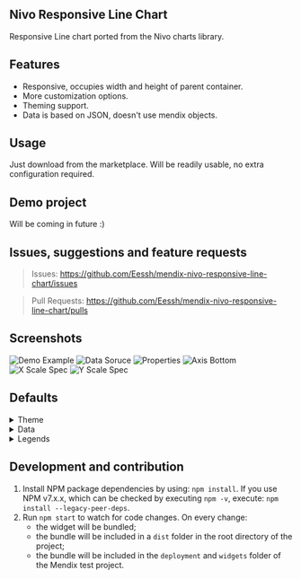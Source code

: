 ## Nivo Responsive Line Chart

Responsive Line chart ported from the Nivo charts library.

## Features

-   Responsive, occupies width and height of parent container.
-   More customization options.
-   Theming support.
-   Data is based on JSON, doesn't use mendix objects.

## Usage

Just download from the marketplace. Will be readily usable, no extra configuration required.

## Demo project

Will be coming in future :)

## Issues, suggestions and feature requests

> Issues: https://github.com/Eessh/mendix-nivo-responsive-line-chart/issues

> Pull Requests: https://github.com/Eessh/mendix-nivo-responsive-line-chart/pulls

## Screenshots

![Demo Example](./screenshots/DemoExample.png) ![Data Soruce](./screenshots/DataSource.png)
![Properties](./screenshots/Properties.png) ![Axis Bottom](./screenshots/AxisBottom.png)
![X Scale Spec](./screenshots/XScaleSpec.png) ![Y Scale Spec](./screenshots/YScaleSpec.png)

## Defaults

<details>
    <summary>Theme</summary>

    {
        "background": "#ffffff",
        "text": {
            "fontSize": 11,
            "fill": "#333333",
            "outlineWidth": 0,
            "outlineColor": "transparent"
        },
        "axis": {
            "domain": {
                "line": {
                    "stroke": "#777777",
                    "strokeWidth": 1
                }
            },
            "legend": {
                "text": {
                    "fontSize": 12,
                    "fill": "#333333",
                    "outlineWidth": 0,
                    "outlineColor": "transparent"
                }
            },
            "ticks": {
                "line": {
                    "stroke": "#777777",
                    "strokeWidth": 1
                },
                "text": {
                    "fontSize": 11,
                    "fill": "#333333",
                    "outlineWidth": 0,
                    "outlineColor": "transparent"
                }
            }
        },
        "grid": {
            "line": {
                "stroke": "#dddddd",
                "strokeWidth": 1
            }
        },
        "legends": {
            "title": {
                "text": {
                    "fontSize": 11,
                    "fill": "#333333",
                    "outlineWidth": 0,
                    "outlineColor": "transparent"
                }
            },
            "text": {
                "fontSize": 11,
                "fill": "#333333",
                "outlineWidth": 0,
                "outlineColor": "transparent"
            },
            "ticks": {
                "line": {},
                "text": {
                    "fontSize": 10,
                    "fill": "#333333",
                    "outlineWidth": 0,
                    "outlineColor": "transparent"
                }
            }
        },
        "annotations": {
            "text": {
                "fontSize": 13,
                "fill": "#333333",
                "outlineWidth": 2,
                "outlineColor": "#ffffff",
                "outlineOpacity": 1
            },
            "link": {
                "stroke": "#000000",
                "strokeWidth": 1,
                "outlineWidth": 2,
                "outlineColor": "#ffffff",
                "outlineOpacity": 1
            },
            "outline": {
                "stroke": "#000000",
                "strokeWidth": 2,
                "outlineWidth": 2,
                "outlineColor": "#ffffff",
                "outlineOpacity": 1
            },
            "symbol": {
                "fill": "#000000",
                "outlineWidth": 2,
                "outlineColor": "#ffffff",
                "outlineOpacity": 1
            }
        },
        "tooltip": {
            "wrapper": {},
            "container": {
                "background": "#ffffff",
                "color": "#333333",
                "fontSize": 12
            },
            "basic": {},
            "chip": {},
            "table": {},
            "tableCell": {},
            "tableCellValue": {}
        }
    }
</details>

<details>
    <summary>Data</summary>

    [
        {
            "id": "japan",
            "color": "hsl(322, 70%, 50%)",
            "data": [
                {
                    "x": "plane",
                    "y": 115
                },
                {
                    "x": "helicopter",
                    "y": 107
                },
                {
                    "x": "boat",
                    "y": 190
                },
                {
                    "x": "train",
                    "y": 251
                },
                {
                    "x": "subway",
                    "y": 176
                },
                {
                    "x": "bus",
                    "y": 87
                },
                {
                    "x": "car",
                    "y": 276
                },
                {
                    "x": "moto",
                    "y": 293
                },
                {
                    "x": "bicycle",
                    "y": 80
                },
                {
                    "x": "horse",
                    "y": 30
                },
                {
                    "x": "skateboard",
                    "y": 109
                },
                {
                    "x": "others",
                    "y": 12
                }
                ]
            },
            {
                "id": "france",
                "color": "hsl(255, 70%, 50%)",
                "data": [
                {
                    "x": "plane",
                    "y": 55
                },
                {
                    "x": "helicopter",
                    "y": 84
                },
                {
                    "x": "boat",
                    "y": 242
                },
                {
                    "x": "train",
                    "y": 286
                },
                {
                    "x": "subway",
                    "y": 152
                },
                {
                    "x": "bus",
                    "y": 19
                },
                {
                    "x": "car",
                    "y": 55
                },
                {
                    "x": "moto",
                    "y": 162
                },
                {
                    "x": "bicycle",
                    "y": 194
                },
                {
                    "x": "horse",
                    "y": 205
                },
                {
                    "x": "skateboard",
                    "y": 86
                },
                {
                    "x": "others",
                    "y": 119
                }
                ]
            },
            {
                "id": "us",
                "color": "hsl(94, 70%, 50%)",
                "data": [
                {
                    "x": "plane",
                    "y": 225
                },
                {
                    "x": "helicopter",
                    "y": 78
                },
                {
                    "x": "boat",
                    "y": 203
                },
                {
                    "x": "train",
                    "y": 13
                },
                {
                    "x": "subway",
                    "y": 126
                },
                {
                    "x": "bus",
                    "y": 90
                },
                {
                    "x": "car",
                    "y": 215
                },
                {
                    "x": "moto",
                    "y": 137
                },
                {
                    "x": "bicycle",
                    "y": 105
                },
                {
                    "x": "horse",
                    "y": 70
                },
                {
                    "x": "skateboard",
                    "y": 29
                },
                {
                    "x": "others",
                    "y": 146
                }
                ]
            },
            {
                "id": "germany",
                "color": "hsl(358, 70%, 50%)",
                "data": [
                {
                    "x": "plane",
                    "y": 250
                },
                {
                    "x": "helicopter",
                    "y": 105
                },
                {
                    "x": "boat",
                    "y": 144
                },
                {
                    "x": "train",
                    "y": 251
                },
                {
                    "x": "subway",
                    "y": 10
                },
                {
                    "x": "bus",
                    "y": 242
                },
                {
                    "x": "car",
                    "y": 296
                },
                {
                    "x": "moto",
                    "y": 201
                },
                {
                    "x": "bicycle",
                    "y": 192
                },
                {
                    "x": "horse",
                    "y": 87
                },
                {
                    "x": "skateboard",
                    "y": 135
                },
                {
                    "x": "others",
                    "y": 109
                }
                ]
            },
            {
                "id": "norway",
                "color": "hsl(9, 70%, 50%)",
                "data": [
                {
                    "x": "plane",
                    "y": 83
                },
                {
                    "x": "helicopter",
                    "y": 177
                },
                {
                    "x": "boat",
                    "y": 86
                },
                {
                    "x": "train",
                    "y": 37
                },
                {
                    "x": "subway",
                    "y": 108
                },
                {
                    "x": "bus",
                    "y": 165
                },
                {
                    "x": "car",
                    "y": 170
                },
                {
                    "x": "moto",
                    "y": 146
                },
                {
                    "x": "bicycle",
                    "y": 102
                },
                {
                    "x": "horse",
                    "y": 1
                },
                {
                    "x": "skateboard",
                    "y": 203
                },
                {
                    "x": "others",
                    "y": 26
                }
            ]
        }
    ]
</details>

<details>
    <summary>Legends</summary>

    [
        {
            "anchor": "bottom",
            "direction": "row",
            "justify": false,
            "translateX": 0,
            "translateY": 60,
            "itemsSpacing": 0,
            "itemDirection": "left-to-right",
            "itemWidth": 80,
            "itemHeight": 20,
            "itemOpacity": 0.75,
            "symbolSize": 12,
            "symbolShape": "circle",
            "symbolBorderColor": "rgba(0, 0, 0, .5)",
            "effects": [
                {
                    "on": "hover",
                    "style": {
                        "itemBackground": "rgba(0, 0, 0, .03)",
                        "itemOpacity": 1
                    }
                }
            ]
        }
    ]
</details>

## Development and contribution

1. Install NPM package dependencies by using: `npm install`. If you use NPM v7.x.x, which can be checked by executing
   `npm -v`, execute: `npm install --legacy-peer-deps`.
1. Run `npm start` to watch for code changes. On every change:
    - the widget will be bundled;
    - the bundle will be included in a `dist` folder in the root directory of the project;
    - the bundle will be included in the `deployment` and `widgets` folder of the Mendix test project.
